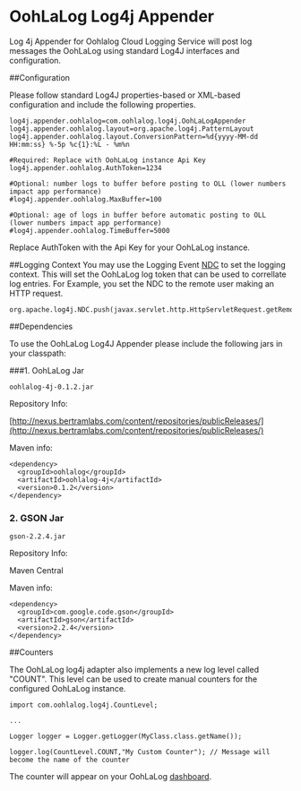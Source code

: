 OohLaLog Log4j Appender
=======================

Log 4j Appender for Oohlalog Cloud Logging Service will post log messages the OohLaLog using standard Log4J interfaces and configuration.

##Configuration

Please follow standard Log4J properties-based or XML-based configuration and include the following properties.

```
log4j.appender.oohlalog=com.oohlalog.log4j.OohLaLogAppender
log4j.appender.oohlalog.layout=org.apache.log4j.PatternLayout
log4j.appender.oohlalog.layout.ConversionPattern=%d{yyyy-MM-dd HH:mm:ss} %-5p %c{1}:%L - %m%n

#Required: Replace with OohLaLog instance Api Key
log4j.appender.oohlalog.AuthToken=1234 

#Optional: number logs to buffer before posting to OLL (lower numbers impact app performance)
#log4j.appender.oohlalog.MaxBuffer=100 

#Optional: age of logs in buffer before automatic posting to OLL (lower numbers impact app performance)
#log4j.appender.oohlalog.TimeBuffer=5000

```

Replace AuthToken with the Api Key for your OohLaLog instance. 

##Logging Context
You may use the Logging Event [NDC](http://logging.apache.org/log4j/1.2/apidocs/org/apache/log4j/NDC.html) to set the logging context. This will set the OohLaLog log token that can be used to correllate log entries. For Example, you set the NDC to the remote user making an HTTP request.

```
org.apache.log4j.NDC.push(javax.servlet.http.HttpServletRequest.getRemoteUser()); 
```

##Dependencies

To use the OohLaLog Log4J Appender please include the following jars in your classpath:

###1. OohLaLog Jar
```
oohlalog-4j-0.1.2.jar 
```

Repository Info:

[http://nexus.bertramlabs.com/content/repositories/publicReleases/](http://nexus.bertramlabs.com/content/repositories/publicReleases/)

Maven info:
```
<dependency>
  <groupId>oohlalog</groupId>
  <artifactId>oohlalog-4j</artifactId>
  <version>0.1.2</version>
</dependency>
```

### 2. GSON Jar
```
gson-2.2.4.jar
```
Repository Info:

Maven Central

Maven info:
```
<dependency>
  <groupId>com.google.code.gson</groupId>
  <artifactId>gson</artifactId>
  <version>2.2.4</version>
</dependency>
```


##Counters

The OohLaLog log4j adapter also implements a new log level called "COUNT". This level can be used to create manual counters for the configured OohLaLog instance.

```
import com.oohlalog.log4j.CountLevel;

...

Logger logger = Logger.getLogger(MyClass.class.getName());
		 
logger.log(CountLevel.COUNT,"My Custom Counter"); // Message will become the name of the counter
```

The counter will appear on your OohLaLog [dashboard](http://bertram.d.pr/wVgU).
